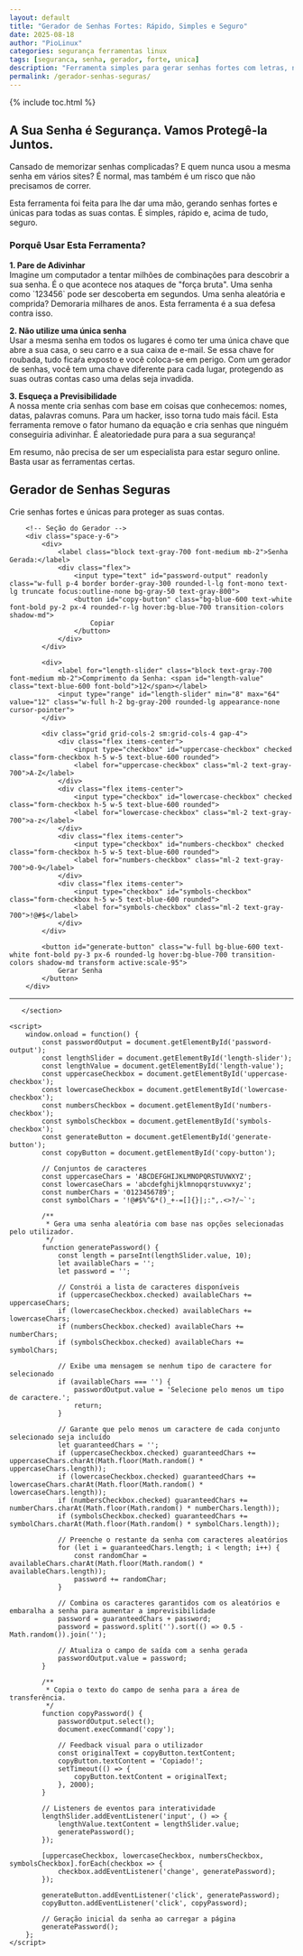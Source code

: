 ```yaml
---
layout: default
title: "Gerador de Senhas Fortes: Rápido, Simples e Seguro"
date: 2025-08-18
author: "PioLinux"
categories: segurança ferramentas linux
tags: [seguranca, senha, gerador, forte, unica]
description: "Ferramenta simples para gerar senhas fortes com letras, números, símbolos e sem reutilização. Proteja-se contra ataques."
permalink: /gerador-senhas-seguras/
---
```


{% include toc.html %}


<section class="post-content">

<h2 class="text-3xl font-bold text-gray-800 mb-4">A Sua Senha é Segurança. Vamos Protegê-la Juntos.</h2>

<p class="text-gray-600 leading-relaxed mb-4">Cansado de memorizar senhas complicadas? E quem nunca usou a mesma senha em vários sites? É normal, mas também é um risco que não precisamos de correr.</p>

<p class="text-gray-600 leading-relaxed mb-4">Esta ferramenta foi feita para lhe dar uma mão, gerando senhas fortes e únicas para todas as suas contas. É simples, rápido e, acima de tudo, seguro.</p>

<h3 class="text-2xl font-semibold text-gray-800 mb-4 mt-6">Porquê Usar Esta Ferramenta?</h3>

<div class="space-y-4 text-gray-600">
    <p>
        <strong>1. Pare de Adivinhar</strong>
        <br>Imagine um computador a tentar milhões de combinações para descobrir a sua senha. É o que acontece nos ataques de "força bruta". Uma senha como `123456` pode ser descoberta em segundos. Uma senha aleatória e comprida? Demoraria milhares de anos. Esta ferramenta é a sua defesa contra isso.
    </p>
    <p>
        <strong>2. Não utilize uma única senha</strong>
        <br>Usar a mesma senha em todos os lugares é como ter uma única 
        chave que abre a sua casa, o seu carro e a sua caixa de e-mail. 
        Se essa chave for roubada, tudo ficaŕa exposto e você coloca-se em perigo. Com um gerador de senhas, você tem uma chave diferente para cada lugar, protegendo as suas outras contas caso uma delas seja invadida.
    </p>
    <p>
        <strong>3. Esqueça a Previsibilidade</strong>
        <br>A nossa mente cria senhas com base em coisas que conhecemos: nomes, datas, palavras comuns. Para um hacker, isso torna tudo mais fácil. Esta ferramenta remove o fator humano da equação e cria senhas que ninguém conseguiria adivinhar. É aleatoriedade pura para a sua segurança!
    </p>
</div>

<p class="text-gray-600 leading-relaxed mt-6">
    Em resumo, não precisa de ser um especialista para estar seguro online. Basta usar as ferramentas certas.
</p>

</section>




<body class="bg-gray-100 p-4 sm:p-8 flex items-center justify-center min-h-screen">
    <div class="bg-white rounded-xl shadow-lg p-6 sm:p-10 w-full max-w-4xl border border-gray-200">
        <h2 class="text-3xl font-bold text-center text-gray-800 mb-2">Gerador de Senhas Seguras</h2>
        <p class="text-center text-gray-500 mb-8">Crie senhas fortes e únicas para proteger as suas contas.</p>

        <!-- Seção do Gerador -->
        <div class="space-y-6">
            <div>
                <label class="block text-gray-700 font-medium mb-2">Senha Gerada:</label>
                <div class="flex">
                    <input type="text" id="password-output" readonly class="w-full p-4 border border-gray-300 rounded-l-lg font-mono text-lg truncate focus:outline-none bg-gray-50 text-gray-800">
                    <button id="copy-button" class="bg-blue-600 text-white font-bold py-2 px-4 rounded-r-lg hover:bg-blue-700 transition-colors shadow-md">
                        Copiar
                    </button>
                </div>
            </div>

            <div>
                <label for="length-slider" class="block text-gray-700 font-medium mb-2">Comprimento da Senha: <span id="length-value" class="text-blue-600 font-bold">12</span></label>
                <input type="range" id="length-slider" min="8" max="64" value="12" class="w-full h-2 bg-gray-200 rounded-lg appearance-none cursor-pointer">
            </div>

            <div class="grid grid-cols-2 sm:grid-cols-4 gap-4">
                <div class="flex items-center">
                    <input type="checkbox" id="uppercase-checkbox" checked class="form-checkbox h-5 w-5 text-blue-600 rounded">
                    <label for="uppercase-checkbox" class="ml-2 text-gray-700">A-Z</label>
                </div>
                <div class="flex items-center">
                    <input type="checkbox" id="lowercase-checkbox" checked class="form-checkbox h-5 w-5 text-blue-600 rounded">
                    <label for="lowercase-checkbox" class="ml-2 text-gray-700">a-z</label>
                </div>
                <div class="flex items-center">
                    <input type="checkbox" id="numbers-checkbox" checked class="form-checkbox h-5 w-5 text-blue-600 rounded">
                    <label for="numbers-checkbox" class="ml-2 text-gray-700">0-9</label>
                </div>
                <div class="flex items-center">
                    <input type="checkbox" id="symbols-checkbox" class="form-checkbox h-5 w-5 text-blue-600 rounded">
                    <label for="symbols-checkbox" class="ml-2 text-gray-700">!@#$</label>
                </div>
            </div>

            <button id="generate-button" class="w-full bg-blue-600 text-white font-bold py-3 px-6 rounded-lg hover:bg-blue-700 transition-colors shadow-md transform active:scale-95">
                Gerar Senha
            </button>
        </div>
<hr class="my-10 border-gray-200">

       </section> 

    <script>
        window.onload = function() {
            const passwordOutput = document.getElementById('password-output');
            const lengthSlider = document.getElementById('length-slider');
            const lengthValue = document.getElementById('length-value');
            const uppercaseCheckbox = document.getElementById('uppercase-checkbox');
            const lowercaseCheckbox = document.getElementById('lowercase-checkbox');
            const numbersCheckbox = document.getElementById('numbers-checkbox');
            const symbolsCheckbox = document.getElementById('symbols-checkbox');
            const generateButton = document.getElementById('generate-button');
            const copyButton = document.getElementById('copy-button');

            // Conjuntos de caracteres
            const uppercaseChars = 'ABCDEFGHIJKLMNOPQRSTUVWXYZ';
            const lowercaseChars = 'abcdefghijklmnopqrstuvwxyz';
            const numberChars = '0123456789';
            const symbolChars = '!@#$%^&*()_+-=[]{}|;:",.<>?/~`';

            /**
             * Gera uma senha aleatória com base nas opções selecionadas pelo utilizador.
             */
            function generatePassword() {
                const length = parseInt(lengthSlider.value, 10);
                let availableChars = '';
                let password = '';

                // Constrói a lista de caracteres disponíveis
                if (uppercaseCheckbox.checked) availableChars += uppercaseChars;
                if (lowercaseCheckbox.checked) availableChars += lowercaseChars;
                if (numbersCheckbox.checked) availableChars += numberChars;
                if (symbolsCheckbox.checked) availableChars += symbolChars;

                // Exibe uma mensagem se nenhum tipo de caractere for selecionado
                if (availableChars === '') {
                    passwordOutput.value = 'Selecione pelo menos um tipo de caractere.';
                    return;
                }

                // Garante que pelo menos um caractere de cada conjunto selecionado seja incluído
                let guaranteedChars = '';
                if (uppercaseCheckbox.checked) guaranteedChars += uppercaseChars.charAt(Math.floor(Math.random() * uppercaseChars.length));
                if (lowercaseCheckbox.checked) guaranteedChars += lowercaseChars.charAt(Math.floor(Math.random() * lowercaseChars.length));
                if (numbersCheckbox.checked) guaranteedChars += numberChars.charAt(Math.floor(Math.random() * numberChars.length));
                if (symbolsCheckbox.checked) guaranteedChars += symbolChars.charAt(Math.floor(Math.random() * symbolChars.length));
                
                // Preenche o restante da senha com caracteres aleatórios
                for (let i = guaranteedChars.length; i < length; i++) {
                    const randomChar = availableChars.charAt(Math.floor(Math.random() * availableChars.length));
                    password += randomChar;
                }

                // Combina os caracteres garantidos com os aleatórios e embaralha a senha para aumentar a imprevisibilidade
                password = guaranteedChars + password;
                password = password.split('').sort(() => 0.5 - Math.random()).join('');
                
                // Atualiza o campo de saída com a senha gerada
                passwordOutput.value = password;
            }

            /**
             * Copia o texto do campo de senha para a área de transferência.
             */
            function copyPassword() {
                passwordOutput.select();
                document.execCommand('copy');
                
                // Feedback visual para o utilizador
                const originalText = copyButton.textContent;
                copyButton.textContent = 'Copiado!';
                setTimeout(() => {
                    copyButton.textContent = originalText;
                }, 2000);
            }

            // Listeners de eventos para interatividade
            lengthSlider.addEventListener('input', () => {
                lengthValue.textContent = lengthSlider.value;
                generatePassword();
            });

            [uppercaseCheckbox, lowercaseCheckbox, numbersCheckbox, symbolsCheckbox].forEach(checkbox => {
                checkbox.addEventListener('change', generatePassword);
            });

            generateButton.addEventListener('click', generatePassword);
            copyButton.addEventListener('click', copyPassword);

            // Geração inicial da senha ao carregar a página
            generatePassword();
        };
    </script>

